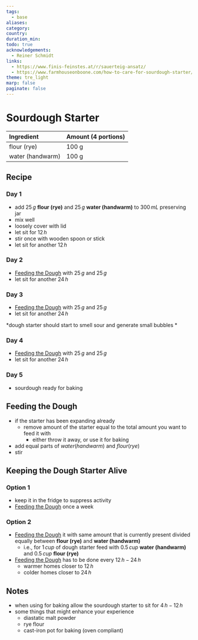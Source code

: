 ```yaml
---
tags:
  - base
aliases:
category:
country:
duration_min:
todo: true
acknowledgements:
  - Reiner Schmidt
links:
  - https://www.finis-feinstes.at/r/sauerteig-ansatz/
  - https://www.farmhouseonboone.com/how-to-care-for-sourdough-starter/
theme: tre_light
marp: false
paginate: false
---
```



# Sourdough Starter

|Ingredient|Amount (4 portions)|
| :- | :- |
|flour (rye) | 100 g |
|water (handwarm) | 100 g | 

## Recipe

### Day 1
* add $25\,g$ **flour (rye)** and $25\,g$ **water (handwarm)** to $300\,mL$ preserving jar
* mix well
* loosely cover with lid
* let sit for $12\,h$ 
* stir once with wooden spoon or stick
* let sit for another $12\,h$

### Day 2
* [Feeding the Dough](#Feeding%20the%20Dough) with $25\,g$ and $25\,g$
* let sit for another $24\,h$

### Day 3
* [Feeding the Dough](#Feeding%20the%20Dough) with $25\,g$ and $25\,g$
* let sit for another $24\,h$

*dough starter should start to smell sour and generate small bubbles *

### Day 4
* [Feeding the Dough](#Feeding%20the%20Dough) with $25\,g$ and $25\,g$
* let sit for another $24\,h$

### Day 5
* sourdough ready for baking

## Feeding the Dough
* if the starter has been expanding already
	* remove amount of the starter equal to the total amount you want to feed it with
		* either throw it away, or use it for baking
* add equal parts of $water (handwarm)$ and $flour (rye)$
* stir

## Keeping the Dough Starter Alive
### Option 1
* keep it in the fridge to suppress activity
* [Feeding the Dough](#Feeding%20the%20Dough) once a week

### Option 2
* [Feeding the Dough](#Feeding%20the%20Dough) it with same amount that is currently present divided equally between **flour (rye)** and **water (handwarm)**
	* i.e., for $1\,cup$ of dough starter feed with $0.5\,cup$ **water (handwarm)** and $0.5\,cup$ **flour (rye)**
* [Feeding the Dough](#Feeding%20the%20Dough) has to be done every $12\,h-24\,h$
	* warmer homes closer to $12\,h$
	* colder homes closer to $24\,h$


## Notes
* when using for baking allow the sourdough starter to sit for $4\,h-12\,h$ 
* some things that might enhance your experience
	* diastatic malt powder
	* rye flour
	* cast-iron pot for baking (oven compliant)